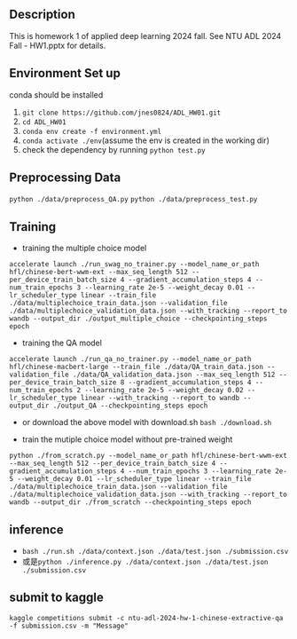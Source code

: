 ## Description 
This is homework 1 of applied deep learning 2024 fall.
See NTU ADL 2024 Fall - HW1.pptx for details.

## Environment Set up
conda should be installed
1. `git clone https://github.com/jnes0824/ADL_HW01.git`
2. `cd ADL_HW01`
3. `conda env create -f environment.yml`
4. `conda activate ./env`(assume the env is created in the working dir)
5. check the dependency by running `python test.py`

## Preprocessing Data
`python ./data/preprocess_QA.py`
`python ./data/preprocess_test.py`

## Training 
- training the multiple choice model
```
accelerate launch ./run_swag_no_trainer.py --model_name_or_path hfl/chinese-bert-wwm-ext --max_seq_length 512 --per_device_train_batch_size 4 --gradient_accumulation_steps 4 --num_train_epochs 3 --learning_rate 2e-5 --weight_decay 0.01 --lr_scheduler_type linear --train_file ./data/multiplechoice_train_data.json --validation_file ./data/multiplechoice_validation_data.json --with_tracking --report_to wandb --output_dir ./output_multiple_choice --checkpointing_steps epoch
```

- training the QA model
```
accelerate launch ./run_qa_no_trainer.py --model_name_or_path hfl/chinese-macbert-large --train_file ./data/QA_train_data.json --validation_file ./data/QA_validation_data.json --max_seq_length 512 --per_device_train_batch_size 8 --gradient_accumulation_steps 4 --num_train_epochs 2 --learning_rate 2e-5 --weight_decay 0.02 --lr_scheduler_type linear --with_tracking --report_to wandb --output_dir ./output_QA --checkpointing_steps epoch
```

- or download the above model with download.sh
`bash ./download.sh`

- train the mutiple choice model without pre-trained weight
```
python ./from_scratch.py --model_name_or_path hfl/chinese-bert-wwm-ext --max_seq_length 512 --per_device_train_batch_size 4 --gradient_accumulation_steps 4 --num_train_epochs 3 --learning_rate 2e-5 --weight_decay 0.01 --lr_scheduler_type linear --train_file ./data/multiplechoice_train_data.json --validation_file ./data/multiplechoice_validation_data.json --with_tracking --report_to wandb --output_dir ./from_scratch --checkpointing_steps epoch
```

## inference
- `bash ./run.sh ./data/context.json ./data/test.json ./submission.csv`
- 或是`python ./inference.py ./data/context.json ./data/test.json ./submission.csv`

## submit to kaggle
`kaggle competitions submit -c ntu-adl-2024-hw-1-chinese-extractive-qa -f submission.csv -m "Message"`